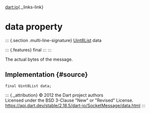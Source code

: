 [dart:io](../../dart-io/dart-io-library){._links-link}

data property
=============

::: {.section .multi-line-signature}
[Uint8List](../../dart-typed_data/uint8list-class) data

::: {.features}
final
:::
:::

The actual bytes of the message.

Implementation {#source}
--------------

``` {.language-dart data-language="dart"}
final Uint8List data;
```

::: {._attribution}
© 2012 the Dart project authors\
Licensed under the BSD 3-Clause \"New\" or \"Revised\" License.\
<https://api.dart.dev/stable/2.18.5/dart-io/SocketMessage/data.html>
:::
